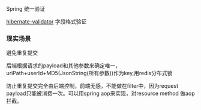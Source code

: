 Spring 统一验证

[hibernate-validator](https://docs.jboss.org/hibernate/validator/5.1/reference/en-US/html_single/) 字段格式验证





### 现实场景

避免重复提交

后端根据请求的payload和其他参数来确定唯一，uriPath+userId+MD5(JsonString(所有参数))作为key,用redis分布式锁

防止重复提交完全由后端控制，前端无感，不能做在filter中，因为request payload只能被消费一次。可以用spring aop来实现，对resource method 做aop拦截。
